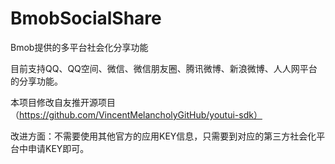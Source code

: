 BmobSocialShare
===============

Bmob提供的多平台社会化分享功能

目前支持QQ、QQ空间、微信、微信朋友圈、腾讯微博、新浪微博、人人网平台的分享功能。

本项目修改自友推开源项目（https://github.com/VincentMelancholyGitHub/youtui-sdk）

改进方面：不需要使用其他官方的应用KEY信息，只需要到对应的第三方社会化平台中申请KEY即可。

